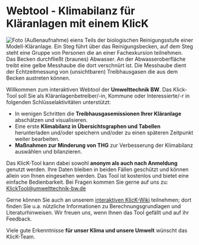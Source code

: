 # Webtool - Klimabilanz für Kläranlagen mit einem KlicK

![Foto (Außenaufnahme) eiens Teils der biologischen Reinigungsstufe einer Modell-Kläranlage. Ein Steg führt über das Reinigungsbecken, auf dem Steg steht eine Gruppe von Personen die an einer Fachexkursion teilnehmen. Das Becken durchfließt (braunes) Abwasser. An der Abwasseroberfläche treibt eine gelbe Messhaube die dort verschnürt ist. Die Messhaube dient der Echtzeitmessung von (unsichtbaren) Treibhausgasen die aus dem Becken austreten können.](klaeranlage.jpg)

Willkommen zum interaktiven Webtool der **Umwelttechnik BW**.
Das Klick-Tool soll Sie als Kläranlagenbetreiber/-in,
Kommune oder Interessierte/-r in folgenden Schlüsselaktivitäten unterstützt:

- In wenigen Schritten die **Treibhausgasemissionen Ihrer Kläranlage** abschätzen und visualisieren.
- Eine erste **Klimabilanz in Übersichtsgraphen und Tabellen** herunterladen und/oder speichern und/oder
  zu einen späteren Zeitpunkt weiter bearbeiten.
- **Maßnahmen zur Minderung von THG** zur Verbesserung der Klimabilanz auswählen und bilanzieren.

Das KlicK-Tool kann dabei sowohl **anonym als auch nach Anmeldung** genutzt werden.
Ihre Daten bleiben in beiden Fällen geschützt und können allein von Ihnen eingesehen werden.
Das Tool ist kostenlos und bietet eine einfache Bedienbarkeit.
Bei Fragen kommen Sie gerne auf uns zu: [KlickTool@umwelttechnik-bw.de](mailto:klicktool@umwelttechnik-bw.de)

Gerne können Sie auch an unserem [interaktiven KlicK-Wiki](https://codeberg.org/slowtec/klick/wiki) teilnehmen;
dort finden Sie u.a. nützliche Informationen zu Berechnungsgrundlagen und Literaturhinweisen.
Wir freuen uns, wenn Ihnen das Tool gefällt und auf ihr Feedback.

Viele gute Erkenntnisse **für unser Klima und unsere Umwelt** wünscht das KlicK-Team.
